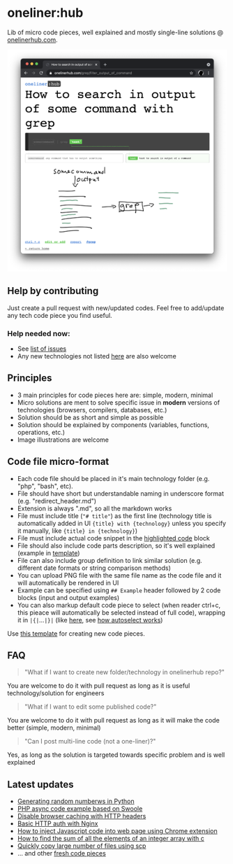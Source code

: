 # oneliner:hub
Lib of micro code pieces, well explained and mostly single-line solutions @ [onelinerhub.com](https://onelinerhub.com/).

![oneliner:hub example](/example.png)

## Help by contributing
Just create a pull request with new/updated codes.
Feel free to add/update any tech code piece you find useful.

### Help needed now:
- See [list of issues](https://github.com/nonunicorn/onelinerhub/issues)
- Any new technologies not listed [here](https://onelinerhub.com/) are also welcome

## Principles
- 3 main principles for code pieces here are: simple, modern, minimal
- Micro solutions are ment to solve specific issue in **modern** versions of technologies (browsers, compilers, databases, etc.)
- Solution should be as short and simple as possible
- Solution should be explained by components (variables, functions, operations, etc.)
- Image illustrations are welcome

## Code file micro-format
- Each code file should be placed in it's main technology folder (e.g. "php", "bash", etc).
- File should have short but understandable naming in underscore format (e.g. "redirect_header.md")
- Extension is always ".md", so all the markdown works
- File must include title (```"# title"```) as the first line (technology title is automatically added in UI ```{title} with {technology}``` unless you specify it manually, like ```{title} in {technology}```)
- File must include actual code snippet in the [highlighted code](https://guides.github.com/features/mastering-markdown/) block
- File should also include code parts description, so it's well explained (example in [template](/template.md))
- File can also include group definition to link similar solution (e.g. different date formats or string comparison methods)
- You can upload PNG file with the same file name as the code file and it will automatically be rendered in UI
- Example can be specified using ```## Example``` header followed by 2 code blocks (input and output examples)
- You can also markup default code piece to select (when reader ctrl+c, this pieace will automatically be selected instead of full code), wrapping it in ```|{|```...```|}|``` (like [here](https://github.com/nonunicorn/onelinerhub/blob/main/chart.js/disable_animation.md), see [how autoselect works](https://onelinerhub.com/chart.js/set_start_zero))

Use [this template](/template.md) for creating new code pieces.

## FAQ
> "What if I want to create new folder/technology in onelinerhub repo?"

You are welcome to do it with pull request as long as it is useful technology/solution for engineers

> "What if I want to edit some published code?"

You are welcome to do it with pull request as long as it will make the code better (simple, modern, minimal)

> "Can I post multi-line code (not a one-liner)?"

Yes, as long as the solution is targeted towards specific problem and is well explained


## Latest updates
- [Generating random numberws in Python](https://onelinerhub.com/python/random_numbers)
- [PHP async code example based on Swoole](https://onelinerhub.com/php-swoole/async_example)
- [Disable browser caching with HTTP headers](https://onelinerhub.com/http-headers/disable_cache)
- [Basic HTTP auth with Nginx](https://onelinerhub.com/nginx/http_auth)
- [How to inject Javascript code into web page using Chrome extension](https://onelinerhub.com/chrome-extension/inject_js)
- [How to find the sum of all the elements of an integer array with c](https://onelinerhub.com/c/sum_of_integer_array)
- [Quickly copy large number of files using scp](https://onelinerhub.com/ssh/copy_large_number_of_files)
- ... and other [fresh code pieces](https://onelinerhub.com/?latest=1)
